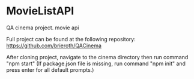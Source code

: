 # MovieListAPI
QA cinema project. movie api

Full project can be found at the following repository: https://github.com/brieroth/QACinema

After cloning project, navigate to the cinema directory 
then run command "npm start"
(If package.json file is missing, run command "npm init" and press enter for all default prompts.)
